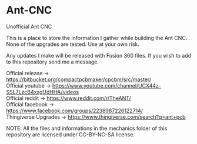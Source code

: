# Ant-CNC
Unofficial Ant CNC

This is a place to store the information I gather while building the Ant CNC. None of the upgrades are tested. Use at your own risk.

Any updates I make will be released with Fusion 360 files. If you wish to add to this repository send me a message.

Official release     -> https://bitbucket.org/compactpcbmaker/cpcbm/src/master/  
Official youtube     -> https://www.youtube.com/channel/UCX44z-SSL7LzcB4xxgUdHHA/videos  
Official reddit      -> https://www.reddit.com/r/TheANT/  
Official facebook    -> https://www.facebook.com/groups/2238987226122714/  
Thingiverse Upgrades -> https://www.thingiverse.com/search?q=ant+pcb  

NOTE: All the files and informations in the mechanics folder of this repository are licensed under CC-BY-NC-SA license.
